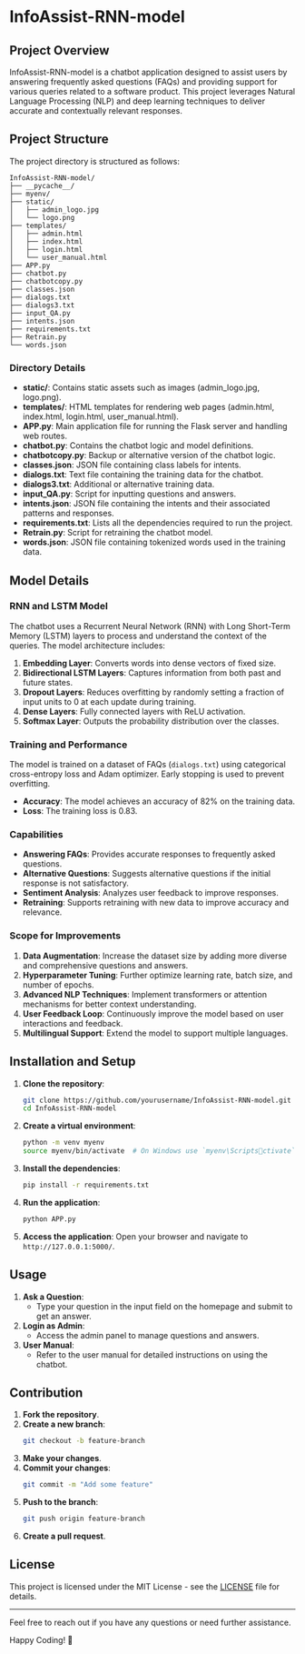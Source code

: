 
# InfoAssist-RNN-model

## Project Overview
InfoAssist-RNN-model is a chatbot application designed to assist users by answering frequently asked questions (FAQs) and providing support for various queries related to a software product. This project leverages Natural Language Processing (NLP) and deep learning techniques to deliver accurate and contextually relevant responses.

## Project Structure
The project directory is structured as follows:

```
InfoAssist-RNN-model/
├── __pycache__/
├── myenv/
├── static/
│   ├── admin_logo.jpg
│   └── logo.png
├── templates/
│   ├── admin.html
│   ├── index.html
│   ├── login.html
│   └── user_manual.html
├── APP.py
├── chatbot.py
├── chatbotcopy.py
├── classes.json
├── dialogs.txt
├── dialogs3.txt
├── input_QA.py
├── intents.json
├── requirements.txt
├── Retrain.py
└── words.json
```

### Directory Details

- **static/**: Contains static assets such as images (admin_logo.jpg, logo.png).
- **templates/**: HTML templates for rendering web pages (admin.html, index.html, login.html, user_manual.html).
- **APP.py**: Main application file for running the Flask server and handling web routes.
- **chatbot.py**: Contains the chatbot logic and model definitions.
- **chatbotcopy.py**: Backup or alternative version of the chatbot logic.
- **classes.json**: JSON file containing class labels for intents.
- **dialogs.txt**: Text file containing the training data for the chatbot.
- **dialogs3.txt**: Additional or alternative training data.
- **input_QA.py**: Script for inputting questions and answers.
- **intents.json**: JSON file containing the intents and their associated patterns and responses.
- **requirements.txt**: Lists all the dependencies required to run the project.
- **Retrain.py**: Script for retraining the chatbot model.
- **words.json**: JSON file containing tokenized words used in the training data.

## Model Details

### RNN and LSTM Model
The chatbot uses a Recurrent Neural Network (RNN) with Long Short-Term Memory (LSTM) layers to process and understand the context of the queries. The model architecture includes:

1. **Embedding Layer**: Converts words into dense vectors of fixed size.
2. **Bidirectional LSTM Layers**: Captures information from both past and future states.
3. **Dropout Layers**: Reduces overfitting by randomly setting a fraction of input units to 0 at each update during training.
4. **Dense Layers**: Fully connected layers with ReLU activation.
5. **Softmax Layer**: Outputs the probability distribution over the classes.

### Training and Performance
The model is trained on a dataset of FAQs (`dialogs.txt`) using categorical cross-entropy loss and Adam optimizer. Early stopping is used to prevent overfitting. 

- **Accuracy**: The model achieves an accuracy of 82% on the training data.
- **Loss**: The training loss is 0.83.

### Capabilities
- **Answering FAQs**: Provides accurate responses to frequently asked questions.
- **Alternative Questions**: Suggests alternative questions if the initial response is not satisfactory.
- **Sentiment Analysis**: Analyzes user feedback to improve responses.
- **Retraining**: Supports retraining with new data to improve accuracy and relevance.

### Scope for Improvements
1. **Data Augmentation**: Increase the dataset size by adding more diverse and comprehensive questions and answers.
2. **Hyperparameter Tuning**: Further optimize learning rate, batch size, and number of epochs.
3. **Advanced NLP Techniques**: Implement transformers or attention mechanisms for better context understanding.
4. **User Feedback Loop**: Continuously improve the model based on user interactions and feedback.
5. **Multilingual Support**: Extend the model to support multiple languages.

## Installation and Setup

1. **Clone the repository**:
   ```sh
   git clone https://github.com/yourusername/InfoAssist-RNN-model.git
   cd InfoAssist-RNN-model
   ```

2. **Create a virtual environment**:
   ```sh
   python -m venv myenv
   source myenv/bin/activate  # On Windows use `myenv\Scriptsctivate`
   ```

3. **Install the dependencies**:
   ```sh
   pip install -r requirements.txt
   ```

4. **Run the application**:
   ```sh
   python APP.py
   ```

5. **Access the application**:
   Open your browser and navigate to `http://127.0.0.1:5000/`.

## Usage

1. **Ask a Question**:
   - Type your question in the input field on the homepage and submit to get an answer.
2. **Login as Admin**:
   - Access the admin panel to manage questions and answers.
3. **User Manual**:
   - Refer to the user manual for detailed instructions on using the chatbot.

## Contribution
1. **Fork the repository**.
2. **Create a new branch**:
   ```sh
   git checkout -b feature-branch
   ```
3. **Make your changes**.
4. **Commit your changes**:
   ```sh
   git commit -m "Add some feature"
   ```
5. **Push to the branch**:
   ```sh
   git push origin feature-branch
   ```
6. **Create a pull request**.

## License
This project is licensed under the MIT License - see the [LICENSE](LICENSE) file for details.

---

Feel free to reach out if you have any questions or need further assistance.

Happy Coding! 🚀
